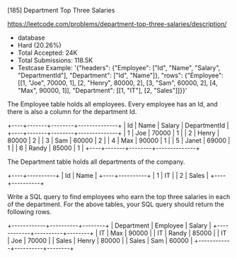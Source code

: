 [185] Department Top Three Salaries  

https://leetcode.com/problems/department-top-three-salaries/description/

* database
* Hard (20.26%)
* Total Accepted:    24K
* Total Submissions: 118.5K
* Testcase Example:  '{"headers": {"Employee": ["Id", "Name", "Salary", "DepartmentId"], "Department": ["Id", "Name"]}, "rows": {"Employee": [[1, "Joe", 70000, 1], [2, "Henry", 80000, 2], [3, "Sam", 60000, 2], [4, "Max", 90000, 1]], "Department": [[1, "IT"], [2, "Sales"]]}}'

The Employee table holds all employees. Every employee has an Id, and there is also a column for the department Id.


+----+-------+--------+--------------+
| Id | Name  | Salary | DepartmentId |
+----+-------+--------+--------------+
| 1  | Joe   | 70000  | 1            |
| 2  | Henry | 80000  | 2            |
| 3  | Sam   | 60000  | 2            |
| 4  | Max   | 90000  | 1            |
| 5  | Janet | 69000  | 1            |
| 6  | Randy | 85000  | 1            |
+----+-------+--------+--------------+


The Department table holds all departments of the company.


+----+----------+
| Id | Name     |
+----+----------+
| 1  | IT       |
| 2  | Sales    |
+----+----------+


Write a SQL query to find employees who earn the top three salaries in each of the department. For the above tables, your SQL query should return the following rows.


+------------+----------+--------+
| Department | Employee | Salary |
+------------+----------+--------+
| IT         | Max      | 90000  |
| IT         | Randy    | 85000  |
| IT         | Joe      | 70000  |
| Sales      | Henry    | 80000  |
| Sales      | Sam      | 60000  |
+------------+----------+--------+


